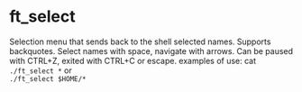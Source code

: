 # ft_select
Selection menu
that sends back to the shell selected names.
Supports backquotes.
Select names with space, navigate with arrows.
Can be paused with CTRL+Z, exited with CTRL+C or escape.
examples of use:
cat `./ft_select *`    or    
`./ft_select $HOME/*`

